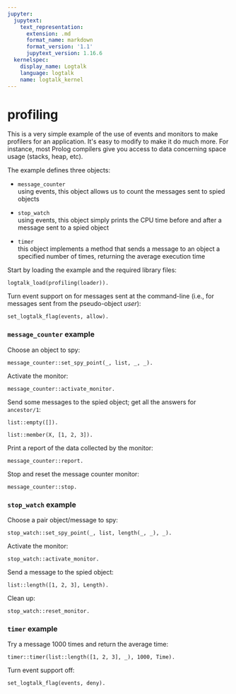 ```yaml
---
jupyter:
  jupytext:
    text_representation:
      extension: .md
      format_name: markdown
      format_version: '1.1'
      jupytext_version: 1.16.6
  kernelspec:
    display_name: Logtalk
    language: logtalk
    name: logtalk_kernel
---
```


<!--
________________________________________________________________________

This file is part of Logtalk <https://logtalk.org/>  
SPDX-FileCopyrightText: 1998-2025 Paulo Moura <pmoura@logtalk.org>  
SPDX-License-Identifier: Apache-2.0

Licensed under the Apache License, Version 2.0 (the "License");
you may not use this file except in compliance with the License.
You may obtain a copy of the License at

    http://www.apache.org/licenses/LICENSE-2.0

Unless required by applicable law or agreed to in writing, software
distributed under the License is distributed on an "AS IS" BASIS,
WITHOUT WARRANTIES OR CONDITIONS OF ANY KIND, either express or implied.
See the License for the specific language governing permissions and
limitations under the License.
________________________________________________________________________
-->

# profiling

This is a very simple example of the use of events and monitors to make 
profilers for an application. It's easy to modify to make it do much more. 
For instance, most Prolog compilers give you access to data concerning
space usage (stacks, heap, etc).

The example defines three objects:

- `message_counter`  
	using events, this object allows us to count the messages sent to
	spied objects 

- `stop_watch`  
	using events, this object simply prints the CPU time before and
	after a message sent to a spied object

- `timer`  
	this object implements a method that sends a message to an object
	a specified number of times, returning the average execution time

Start by loading the example and the required library files:

```logtalk
logtalk_load(profiling(loader)).
```

Turn event support on for messages sent at the command-line
(i.e., for messages sent from the pseudo-object _user_):

```logtalk
set_logtalk_flag(events, allow).
```

<!--
true.
-->

### `message_counter` example


Choose an object to spy:

```logtalk
message_counter::set_spy_point(_, list, _, _).
```

<!--
true.
-->

Activate the monitor:

```logtalk
message_counter::activate_monitor.
```

<!--
true.
-->

Send some messages to the spied object; get all the answers for `ancestor/1`:

```logtalk
list::empty([]).
```

<!--
true.
-->

```logtalk
list::member(X, [1, 2, 3]).
```

<!--
X = 1 ? ;
X = 2 ? ;
X = 3 ? ;
false.
-->

Print a report of the data collected by the monitor:

```logtalk
message_counter::report.
```

<!--
list
  total of calls: 2
  total of exits: 4

  empty/1
    calls: 1
    exits: 1

  member/2
    calls: 1
    exits: 3

true.
-->

Stop and reset the message counter monitor:

```logtalk
message_counter::stop.
```

<!--
true.
-->

### `stop_watch` example


Choose a pair object/message to spy:

```logtalk
stop_watch::set_spy_point(_, list, length(_, _), _).
```

<!--
true.
-->

Activate the monitor:

```logtalk
stop_watch::activate_monitor.
```

<!--
true.
-->

Send a message to the spied object:

```logtalk
list::length([1, 2, 3], Length).
```

<!--
list <-- length([1,2,3],_277) from user
STARTING at 755.69000005 seconds
list <-- length([1,2,3],3) from user
ENDING at 755.69000235 seconds

Length = 3.
-->

Clean up:

```logtalk
stop_watch::reset_monitor.
```

<!--
true.
-->

### `timer` example


Try a message 1000 times and return the average time:

```logtalk
timer::timer(list::length([1, 2, 3], _), 1000, Time).
```

<!--
Time = 0.00003
-->

Turn event support off:

```logtalk
set_logtalk_flag(events, deny).
```

<!--
true.
-->
